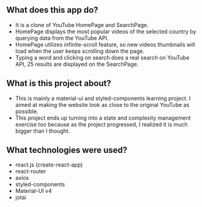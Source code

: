 ## What does this app do?

- It is a clone of YouTube HomePage and SearchPage.
- HomePage displays the most popular videos of the selected country by querying data from the YouTube API.
- HomePage utilizes infinite-scroll feature, so new videos thumbnails will load when the user keeps scrolling down the page.
- Typing a word and clicking on search does a real search on YouTube API, 25 results are displayed on the SearchPage.

## What is this project about?

- This is mainly a material-ui and styled-components learning project. I aimed at making the website look as close to the original YouTube as possible.
- This project ends up turning into a state and complexity management exercise too because as the project progressed, I realized it is much bigger than I thought.

## What technologies were used?

- react.js (create-react-app)
- react-router
- axios
- styled-components
- Material-UI v4
- jotai
